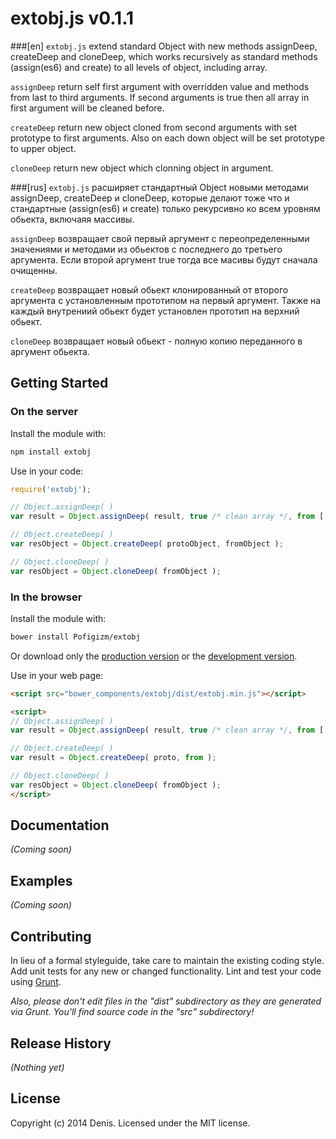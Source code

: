 # extobj.js v0.1.1
###[en]
`extobj.js` extend standard Object with new methods assignDeep, createDeep and cloneDeep, which works recursively as standard methods (assign(es6) and create) to all levels of object, including array.

`assignDeep` return self first argument with overridden value and methods from last to third arguments. If second arguments is true then all array in first argument will be cleaned before.

`createDeep` return new object cloned from second arguments with set prototype to first arguments. Also on each down object will be set prototype to upper object.

`cloneDeep` return new object which clonning object in argument.

###[rus]
`extobj.js` расширяет стандартный Object новыми методами assignDeep, createDeep и cloneDeep, которые делают тоже что и стандартные (assign(es6) и create) только рекурсивно ко всем уровням обьекта, включаяя массивы.

`assignDeep` возвращает свой первый аргумент с переопределенными значениями и методами из обьектов с последнего до третьего аргумента. Если второй аргумент true тогда все масивы будут сначала очищенны.

`createDeep` возвращает новый обьект клонированный от второго аргумента с установленным прототипом на первый аргумент. Также на каждый внутрениий обьект будет установлен прототип на верхний обьект.

`cloneDeep` возвращает новый обьект - полную копию переданного в аргумент обьекта.

## Getting Started
### On the server
Install the module with:
```bash
npm install extobj
```

Use in your code:
```javascript
require('extobj');

// Object.assignDeep( )
var result = Object.assignDeep( result, true /* clean array */, from [, andfrom ] );

// Object.createDeep( )
var resObject = Object.createDeep( protoObject, fromObject );

// Object.cloneDeep( )
var resObject = Object.cloneDeep( fromObject );
```

### In the browser
Install the module with:
```bash
bower install Pofigizm/extobj
```
Or download only the [production version][min] or the [development version][max].

[min]: https://raw.githubusercontent.com/Pofigizm/extobj/master/dist/extobj.min.js
[max]: https://raw.githubusercontent.com/Pofigizm/extobj/master/dist/extobj.js

Use in your web page:
```html
<script src="bower_components/extobj/dist/extobj.min.js"></script>

<script>
// Object.assignDeep( )
var result = Object.assignDeep( result, true /* clean array */, from [, andfrom ] );

// Object.createDeep( )
var result = Object.createDeep( proto, from );

// Object.cloneDeep( )
var resObject = Object.cloneDeep( fromObject );
</script>
```

## Documentation
_(Coming soon)_

## Examples
_(Coming soon)_

## Contributing
In lieu of a formal styleguide, take care to maintain the existing coding style. Add unit tests for any new or changed functionality. Lint and test your code using [Grunt](http://gruntjs.com/).

_Also, please don't edit files in the "dist" subdirectory as they are generated via Grunt. You'll find source code in the "src" subdirectory!_

## Release History
_(Nothing yet)_

## License
 Copyright (c) 2014 Denis. Licensed under the MIT license.
